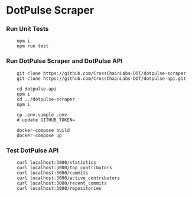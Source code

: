 # DotPulse Scraper

### Run Unit Tests

```
    npm i
    npm run test
```

### Run DotPulse Scraper and DotPulse API

```
    git clone https://github.com/CrossChainLabs-DOT/dotpulse-scraper
    git clone https://github.com/CrossChainLabs-DOT/dotpulse-api.git
    
    cd dotpulse-api  
    npm i 
    cd ../dotpulse-scraper
    npm i 

    cp .env.sample .env
    # update GITHUB_TOKEN=
    
    docker-compose build
    docker-compose up
```

### Test DotPulse API

```
    curl localhost:3000/statistics
    curl localhost:3000/top_contributors
    curl localhost:3000/commits
    curl localhost:3000/active_contributors
    curl localhost:3000/recent_commits
    curl localhost:3000/repositories
```
